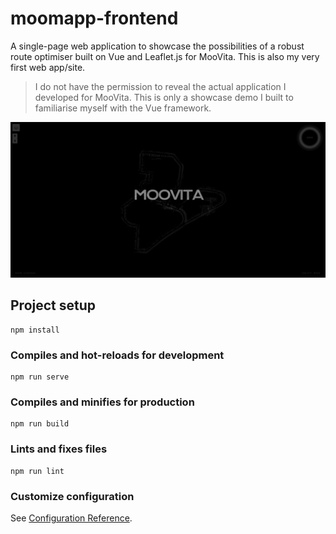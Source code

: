 # moomapp-frontend

A single-page web application to showcase the possibilities of a robust route optimiser built on Vue and Leaflet.js for MooVita. This is also my very first web app/site.

> I do not have the permission to reveal the actual application I developed for MooVita. This is only a showcase demo I built to familiarise myself with the Vue framework.

<div align="center">
	<img src="resources/splashscreen.png" />
</div>

## Project setup

```
npm install
```

### Compiles and hot-reloads for development

```
npm run serve
```

### Compiles and minifies for production

```
npm run build
```

### Lints and fixes files

```
npm run lint
```

### Customize configuration

See [Configuration Reference](https://cli.vuejs.org/config/).
